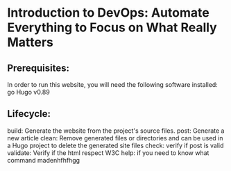 # Introduction to DevOps: Automate Everything to Focus on What Really Matters

## Prerequisites:
In order to run this website, you will need the following software installed:
go
Hugo v0.89

## Lifecycle:
build:  Generate the website from the project's source files.
post:   Generate a new article
clean:  Remove generated files or directories and can be used in a Hugo project to delete the generated site files
check: verify if post is valid
validate: Verify if the html respect W3C 
help:   if you need to know what command madenhfhfhgg